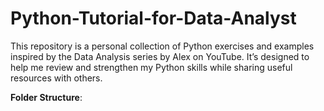 # Python-Tutorial-for-Data-Analyst
This repository is a personal collection of Python exercises and examples inspired by the Data Analysis series by Alex on YouTube. It’s designed to help me review and strengthen my Python skills while sharing useful resources with others.

**Folder Structure**:

